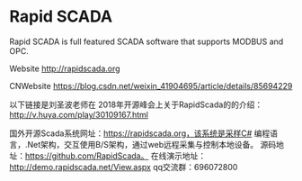 Rapid SCADA
===========

Rapid SCADA is full featured SCADA software that supports MODBUS and OPC.

Website http://rapidscada.org

CNWebsite https://blog.csdn.net/weixin_41904695/article/details/85694229

以下链接是刘圣波老师在 2018年开源峰会上关于RapidScada的的介绍：
http://v.huya.com/play/30109167.html

国外开源Scada系统网址：https://rapidscada.org，该系统是采样C# 编程语言，.Net架构，交互使用B/S架构，通过web远程采集与控制本地设备。
源码地址：https://github.com/RapidScada。
在线演示地址：http://demo.rapidscada.net/View.aspx
qq交流群：696072800
